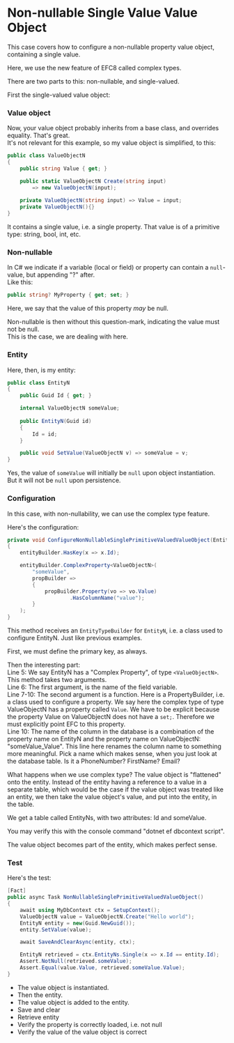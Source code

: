 # Non-nullable Single Value Value Object

This case covers how to configure a non-nullable property value object, containing a single value.

Here, we use the new feature of EFC8 called complex types.

There are two parts to this: non-nullable, and single-valued.

First the single-valued value object:

### Value object
Now, your value object probably inherits from a base class, and overrides equality. That's great.\
It's not relevant for this example, so my value object is simplified, to this:

```csharp
public class ValueObjectN
{
    public string Value { get; }

    public static ValueObjectN Create(string input) 
        => new ValueObjectN(input);
    
    private ValueObjectN(string input) => Value = input;
    private ValueObjectN(){}
}
```
It contains a single value, i.e. a single property. That value is of a primitive type: string, bool, int, etc.

### Non-nullable
In C# we indicate if a variable (local or field) or property can contain a `null`-value, but appending "?" after.\
Like this:

```csharp
public string? MyProperty { get; set; }
```

Here, we say that the value of this property _may_ be null.

Non-nullable is then without this question-mark, indicating the value must not be null.\
This is the case, we are dealing with here.

### Entity
Here, then, is my entity:

```csharp
public class EntityN
{
    public Guid Id { get; }

    internal ValueObjectN someValue;
    
    public EntityN(Guid id)
    {
        Id = id;
    }

    public void SetValue(ValueObjectN v) => someValue = v;
}
```

Yes, the value of `someValue` will initially be `null` upon object instantiation.\
But it will not be `null` upon persistence.

### Configuration
In this case, with non-nullability, we can use the complex type feature.

Here's the configuration:

```csharp
private void ConfigureNonNullableSinglePrimitiveValuedValueObject(EntityTypeBuilder<EntityN> entityBuilder)
{
    entityBuilder.HasKey(x => x.Id);

    entityBuilder.ComplexProperty<ValueObjectN>(
        "someValue",
        propBuilder =>
        {
            propBuilder.Property(vo => vo.Value)
                    .HasColumnName("value");
        }
    );
}
```

This method receives an `EntityTypeBuilder` for `EntityN`, i.e. a class used to configure EntityN.
Just like previous examples.

First, we must define the primary key, as always.

Then the interesting part:\
Line 5: We say EntityN has a "Complex Property", of type `<ValueObjectN>`. This method takes two arguments.\
Line 6: The first argument, is the name of the field variable.\
Line 7-10: The second argument is a function. Here is a PropertyBuilder, i.e. a class used to configure a property. We say here the complex type of type ValueObjectN has a property called `Value`.
We have to be explicit because the property Value on ValueObjectN does not have a `set;`. Therefore we must explicitly point EFC to this property.\
Line 10: The name of the column in the database is a combination of the property name on EntityN and the property name on ValueObjectN: "someValue_Value".
This line here renames the column name to something more meaningful. Pick a name which makes sense, when you just look at the database table. Is it a PhoneNumber? FirstName? Email?

What happens when we use complex type? The value object is "flattened" onto the entity. 
Instead of the entity having a reference to a value in a separate table, which would be the case if the value object was treated like an entity,
we then take the value object's value, and put into the entity, in the table.

We get a table called EntityNs, with two attributes: Id and someValue.

You may verify this with the console command "dotnet ef dbcontext script".

The value object becomes part of the entity, which makes perfect sense.

### Test
Here's the test:

```csharp
[Fact]
public async Task NonNullableSinglePrimitiveValuedValueObject()
{
    await using MyDbContext ctx = SetupContext();
    ValueObjectN value = ValueObjectN.Create("Hello world");
    EntityN entity = new(Guid.NewGuid());
    entity.SetValue(value);

    await SaveAndClearAsync(entity, ctx);

    EntityN retrieved = ctx.EntityNs.Single(x => x.Id == entity.Id);
    Assert.NotNull(retrieved.someValue);
    Assert.Equal(value.Value, retrieved.someValue.Value);
}
```

* The value object is instantiated.
* Then the entity.
* The value object is added to the entity.
* Save and clear
* Retrieve entity
* Verify the property is correctly loaded, i.e. not null
* Verify the value of the value object is correct